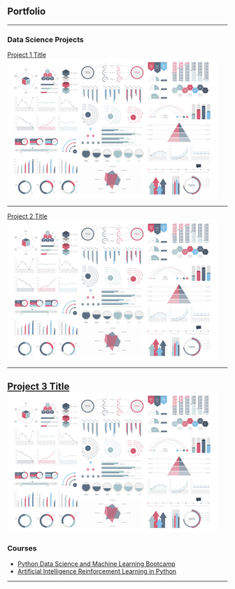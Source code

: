 ## Portfolio

---

### Data Science Projects

[Project 1 Title](/sample_page)
<img src="images/dummy_thumbnail.jpg?raw=true"/>

---
[Project 2 Title](/pdf/sample_presentation.pdf)
<img src="images/dummy_thumbnail.jpg?raw=true"/>

---
[Project 3 Title](http://example.com/)
<img src="images/dummy_thumbnail.jpg?raw=true"/>
---

### Courses 

- [Python Data Science and Machine Learning Bootcamp](https://github.com/plamenpasliev/Python-for-Data-Science-and-Machine-Learning-Bootcamp)
- [Artificial Intelligence Reinforcement Learning in Python](https://github.com/plamenpasliev/Artificial-Intelligence-Reinforcement-Learning-in-Python)

---

